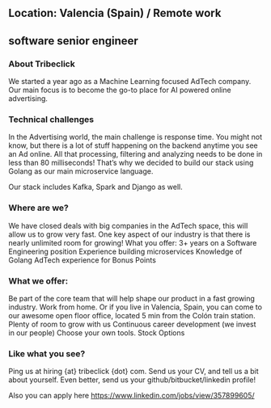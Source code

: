 ## Location: Valencia (Spain) / Remote work 
## software senior engineer 

### About Tribeclick

We started a year ago as a Machine Learning focused AdTech company. Our main focus is to become the go-to place for AI powered online advertising.

### Technical challenges

In the Advertising world, the main challenge is response time. You might not know, but there is a lot of stuff happening on the backend anytime you see an Ad online. All that processing, filtering and analyzing needs to be done in less than 80 milliseconds! That’s why we decided to build our stack using Golang as our main microservice language.

Our stack includes Kafka, Spark and Django as well.

### Where are we?

We have closed deals with big companies in the AdTech space, this will allow us to grow very fast. One key aspect of our industry is that there is nearly unlimited room for growing!
What you offer:
3+ years on a Software Engineering position
Experience building microservices
Knowledge of Golang
AdTech experience for Bonus Points

### What we offer:
Be part of the core team that will help shape our product in a fast growing industry.
Work from home. Or if you live in Valencia, Spain, you can come to our awesome open floor office, located 5 min from the Colón train station.
Plenty of room to grow with us
Continuous career development (we invest in our people)
Choose your own tools.
Stock Options

### Like what you see?

Ping us at hiring {at} tribeclick {dot} com. Send us your CV, and tell us a bit about yourself. Even better, send us your github/bitbucket/linkedin profile!

Also you can apply here https://www.linkedin.com/jobs/view/357899605/


